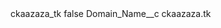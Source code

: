 <?xml version="1.0" encoding="UTF-8"?>
<CustomMetadata xmlns="http://soap.sforce.com/2006/04/metadata" xmlns:xsi="http://www.w3.org/2001/XMLSchema-instance" xmlns:xsd="http://www.w3.org/2001/XMLSchema">
    <label>ckaazaza_tk</label>
    <protected>false</protected>
    <values>
        <field>Domain_Name__c</field>
        <value xsi:type="xsd:string">ckaazaza.tk</value>
    </values>
</CustomMetadata>
